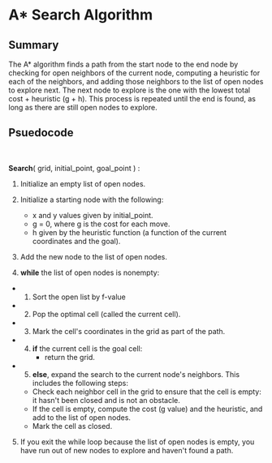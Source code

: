 # A* Search Algorithm

## Summary
The A* algorithm finds a path from the start node to the end node by checking for open neighbors of the current node, computing a heuristic for each of the neighbors, and adding those neighbors to the list of open nodes to explore next. The next node to explore is the one with the lowest total cost + heuristic (g + h). This process is repeated until the end is found, as long as there are still open nodes to explore.

## Psuedocode 
<br/>

**Search**( grid, initial_point, goal_point ) :

1. Initialize an empty list of open nodes.

2. Initialize a starting node with the following:
    - x and y values given by initial_point.
    - g = 0, where g is the cost for each move.
    - h given by the heuristic function (a function of the current coordinates and the goal).

3. Add the new node to the list of open nodes.

4. **while** the list of open nodes is nonempty:
- 1. Sort the open list by f-value
- 2. Pop the optimal cell (called the current cell).
- 3. Mark the cell's coordinates in the grid as part of the path.
- 4. **if** the current cell is the goal cell:
        - return the grid.

- 5. **else**, expand the search to the current node's neighbors. This includes the following steps:
    - Check each neighbor cell in the grid to ensure that the cell is empty: it hasn't been closed and is not an obstacle.
    - If the cell is empty, compute the cost (g value) and the heuristic, and add to the list of open nodes.
    - Mark the cell as closed.

5. If you exit the while loop because the list of open nodes is empty, you have run out of new nodes to explore and haven't found a path.